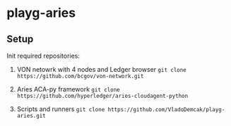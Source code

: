 # playg-aries


## Setup
Init required repositories:

1. VON netowrk with 4 nodes and Ledger browser `git clone https://github.com/bcgov/von-network.git`

2. Aries ACA-py framework `git clone https://github.com/hyperledger/aries-cloudagent-python`

3. Scripts and runners `git clone https://github.com/VladoDemcak/playg-aries.git`

